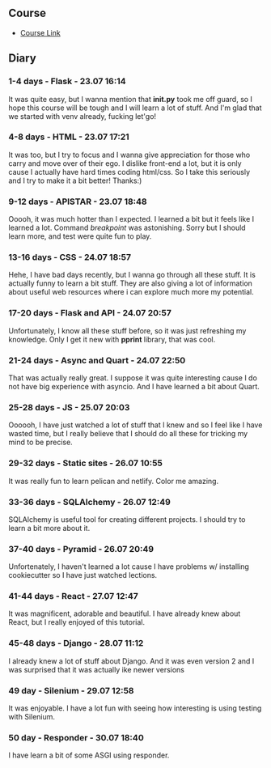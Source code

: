 ## Course

 - [Course Link](https://training.talkpython.fm/courses/explore_100days_web/100-days-of-web-in-python)


## Diary

### 1-4 days - Flask - 23.07 16:14

It was quite easy, but I wanna mention that __init.py__ took me off guard, so I hope this course will be tough and I will learn a lot of stuff. And I'm glad that we started with venv already, fucking let'go!

### 4-8 days - HTML - 23.07 17:21

It was too, but I try to focus and I wanna give appreciation for those who carry and move over of their ego. I dislike front-end a lot, but it is only cause I actually have hard times coding html/css. So I take this seriously and I try to make it a bit better! Thanks:)

### 9-12 days - APISTAR - 23.07 18:48

Ooooh, it was much hotter than I expected. I learned a bit but it feels like I learned a lot. Command _breakpoint_ was astonishing. Sorry but I should learn more, and test were quite fun to play.

### 13-16 days - CSS - 24.07 18:57

Hehe, I have bad days recently, but I wanna go through all these stuff. It is actually funny to learn a bit stuff. They are also giving a lot of information about useful web resources where i can explore much more my potential.

### 17-20 days - Flask and API - 24.07 20:57

Unfortunately, I know all these stuff before, so it was just refreshing my knowledge. Only I get it new with __pprint__ library, that was cool.
   
### 21-24 days - Async and Quart - 24.07 22:50

That was actually really great. I suppose it was quite interesting cause I do not have big experience with asyncio. And I have learned a bit about Quart.

### 25-28 days - JS - 25.07 20:03

Oooooh, I have just watched a lot of stuff that I knew and so I feel like I have wasted time, but I really believe that I should do all these for tricking my mind to be precise.

### 29-32 days - Static sites - 26.07 10:55

It was really fun to learn pelican and netlify. Color me amazing.

### 33-36 days - SQLAlchemy - 26.07 12:49

SQLAlchemy is useful tool for creating different projects. I should try to learn a bit more about it.

### 37-40 days - Pyramid - 26.07 20:49

Unfortenately, I haven't learned a lot cause I have problems w/ installing cookiecutter so I have just watched lections.

### 41-44 days - React - 27.07 12:47

It was magnificent, adorable and beautiful. I have already knew about React, but I really enjoyed of this tutorial.

### 45-48 days - Django - 28.07 11:12

I already knew a lot of stuff about Django. And it was even version 2 and I was surprised that it was actually ike newer versions

### 49 day - Silenium - 29.07 12:58

It was enjoyable. I have a lot fun with seeing how interesting is using testing with Silenium.

### 50 day - Responder - 30.07 18:40

I have learn a bit of some ASGI using responder.
